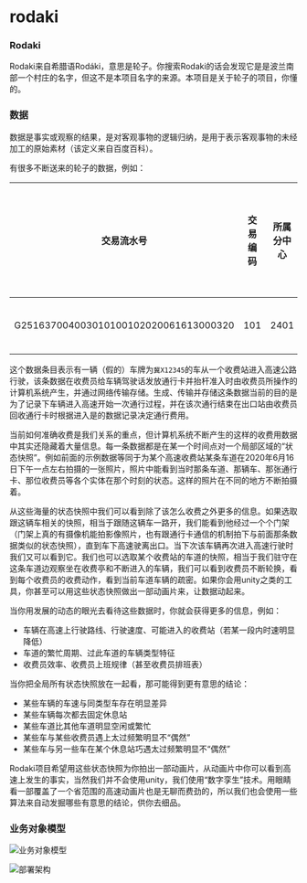 # rodaki

### Rodaki

Rodaki来自希腊语Rodáki，意思是轮子。你搜索Rodaki的话会发现它是是波兰南部一个村庄的名字，但这不是本项目名字的来源。本项目是关于轮子的项目，你懂的。



### 数据

数据是事实或观察的结果，是对客观事物的逻辑归纳，是用于表示客观事物的未经加工的原始素材（该定义来自百度百科）。

有很多不断送来的轮子的数据，例如：

|交易流水号                                 |交易编码 |所属分中心 |所属中心 |逻辑日期           |班次 |批次号                                          |上班时间            |压线圈时间           |操作员工号     |操作员姓名  |班长工号      |班长名称   |授权时间            |车道程序版本号 |入口车道类型 |入口站号   |入口车道号 |入口站HEX编码 |入口车道HEX编码  |入口站号(国标)       |入口车道号(国标)             |入口时间            |通行介质类型 |OBU单/双片标识 |OBU发行方标识         |OBU编号            |厂商编号 |过车数量 |交易前余额（分）   |卡面扣费金额 |ETC卡类型 |ETC/CPC卡网络号 |ETC/CPC卡号?  |卡盒编号 |卡箱卡数 |ETC/CPC卡物理序列号 |通行卡数 |感应车流 |车牌号     |车牌颜色 |识别车牌号   |识别车牌颜色 |收费车型 |车种 |TAC码     |交易类型 |终端机编号        |入口重量  |轴组信息 |限载总重(kg) |超限率 |入口轴数 |电量  |PSAM卡脱机交易序号 |标记状态 |对交易的文字解释 |参数版本        |卡片发行版本 |按键数量 |按键信息                                                                                                                                                                                          |部特情类型 |车道特情状态                                                                                                                                                                                                                                                           |业务分析特情状态                                                                                                                                                                                                                                                         |车牌识别流水号                               |通行标识ID      |校验码                              |OBU 物 理 地址 |OBU 合 同 序列号      |消费密钥版本号 |行驶方向 |站级接收时间          |校检标志 |传输标识 |备注 |接收时间            |备用字段1 |备用字段2 |备用字段3 |备用字段4 |备用字段5 |校验通过时间          |车辆识别标识 |OBU发行版本 |作业媒介 |计费模式|
|--------------------------------------|-----|------|-----|---------------|---|---------------------------------------------|----------------|----------------|----------|-------|----------|-------|----------------|--------|-------|-------|------|---------|-----------|---------------|----------------------|----------------|-------|----------|-----------------|-----------------|-----|-----|-----------|-------|-------|------------|------------|-----|-----|--------------|-----|-----|--------|-----|--------|-------|-----|---|---------|-----|-------------|------|-----|---------|----|-----|----|------------|-----|---------|------------|-------|-----|----------------------------------------------------------------------------------------------------------------------------------------------------------------------------------------------|------|-----------------------------------------------------------------------------------------------------------------------------------------------------------------------------------------------------------------------------------------------------------------|-----------------------------------------------------------------------------------------------------------------------------------------------------------------------------------------------------------------------------------------------------------------|--------------------------------------|------------|---------------------------------|-----------|-----------------|--------|-----|----------------|-----|-----|---|----------------|------|------|------|------|------|----------------|-------|--------|-----|----|
|G251637004003010100102020061613000320 |101  |2401  |24   |2020/6/16 0:00 |10 |G2516370040030101001020200616080004999999999 |2020/6/16 8:00  |2020/6/16 13:00 |999999999 |ETC操作员 |999999999 |ETC操作员 |2020/6/16 13:00 |3.3.8.8 |1      |240103 |81    |37013013 |3701301351 |G2516370040030 |G25163700400301010010 |2020/6/16 13:00 |1      |2         |bad3b1b100010001 |1.30102E+15      |1    |1    |4193969799 |0      |2      |1301        |1.51123E+15 |0    |0    |0             |0    |1    |冀X12345 |0    |默A00000 |9      |1    |0  |3AB94374 |9    |01370000f0c3 |0     |0    |0        |0   |2    |0   |000e08ca    |1    |0        |2.3719E+195 |16     |0    |                                                                                                                                                                                              |      |0000000000000000000000000000000000000000000000000000000000000000000000000000000000000000000000000000000000000000000000000000000000000000000000000000000000000000000000000000000000000000000000000000000000000000000000000000000000000000000000000000000000000000 |0000000000000000000000000000000000000000000000000000000000000000000000000000000000000000000000000000000000000000000000000000000000000000000000000000000000000000000000000000000000000000000000000000000000000000000000000000000000000000000000000000000000000000 |                                      |1.13012E+34 |71DAEBAB6EDE4AD315040B6E4EDF40D0 |1632150901 |1.30102E+15      |1       |1    |2020/6/16 13:02 |0    |0    |   |2020/6/16 13:02 |      |      |      |1     |      |2020/6/16 13:02 |0xff   |1       |1    |1   |


这个数据条目表示有一辆（假的）车牌为`冀X12345`的车从一个收费站进入高速公路行驶，该条数据在收费员给车辆驾驶话发放通行卡并抬杆准入时由收费员所操作的计算机系统产生，并通过网络传输存储。生成、传输并存储这条数据当前的目的是为了记录下车辆进入高速开始一次通行过程，并在该次通行结束在出口站由收费员回收通行卡时根据进入是的数据记录决定通行费用。

当前如何准确收费是我们关系的重点，但计算机系统不断产生的这样的收费用数据中其实还隐藏着大量信息。每一条数据都是在某一个时间点对一个局部区域的“状态快照”。例如前面的示例数据等同于为某个高速收费站某条车道在2020年6月16日下午一点左右拍摄的一张照片，照片中能看到当时那条车道、那辆车、那张通行卡、那位收费员等各个实体在那个时刻的状态。这样的照片在不同的地方不断拍摄着。

从这些海量的状态快照中我们可以看到除了该怎么收费之外更多的信息。如果选取跟这辆车相关的快照，相当于跟随这辆车一路开，我们能看到他经过一个个门架（门架上真的有摄像机能拍影像照片，也有跟通行卡通信的机制拍下与前面那条数据类似的状态快照），直到车下高速驶离出口。当下次该车辆再次进入高速行驶时我们又可以看到它。我们也可以选取某个收费站的车道的快照，相当于我们驻守在这条车道边观察坐在收费亭和不断进入的车辆，我们可以看到收费员不断轮换，看到每个收费员的收费动作，看到当前车道车辆的疏密。如果你会用unity之类的工具，你甚至可以用这些状态快照做出一部动画片来，让数据动起来。

当你用发展的动态的眼光去看待这些数据时，你就会获得更多的信息，例如：

-  车辆在高速上行驶路线、行驶速度、可能进入的收费站（若某一段内时速明显降低）
-  车道的繁忙周期、过此车道的车辆类型特征
-  收费员效率、收费员上班规律（甚至收费员排班表）

当你把全局所有状态快照放在一起看，那可能得到更有意思的结论：

- 某些车辆的车速与同类型车存在明显差异
- 某些车辆每次都去固定休息站
- 某些车道比其他车道明显空闲或繁忙
- 某些车与某些收费员遇上太过频繁明显不“偶然”
- 某些车与另一些车在某个休息站巧遇太过频繁明显不“偶然”


Rodaki项目希望用这些状态快照为你拍出一部动画片，从动画片中你可以看到高速上发生的事实，当然我们并不会使用unity，我们使用“数字孪生”技术。用眼睛看一部覆盖了一个省范围的高速动画片也是无聊而费劲的，所以我们也会使用一些算法来自动发掘哪些有意思的结论，供你去细品。




### 业务对象模型

![业务对象模型](http://www.plantuml.com/plantuml/proxy?cache=no&src=https://raw.githubusercontent.com/nemoworks/rodaki/master/docs/uml/model-v3.pu)


![部署架构](http://www.plantuml.com/plantuml/proxy?cache=no&src=https://raw.githubusercontent.com/nemoworks/rodaki/master/docs/uml/deployment.pu)